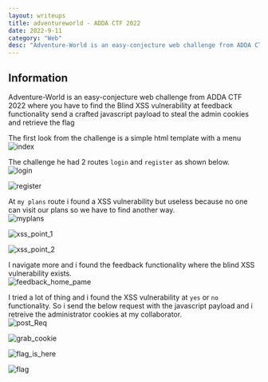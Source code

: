 ```yaml
---
layout: writeups
title: adventureworld - ADDA CTF 2022
date: 2022-9-11
category: "Web"
desc: "Adventure-World is an easy-conjecture web challenge from ADDA CTF 2022 where you have to find the Blind XSS vulnerability at feedback functionality send a crafted javascript payload to steal the admin cookies and retrieve the flag"
---
```


## Information
Adventure-World is an easy-conjecture web challenge from ADDA CTF 2022 where you have to find the Blind XSS vulnerability at feedback functionality send a crafted javascript payload to steal the admin cookies and retrieve the flag


The first look from the challenge is a simple html template with a menu<br>
![index](https://user-images.githubusercontent.com/45040001/192120202-f83a5c41-6497-4bc4-b2db-ff2648f8546c.png)

The challenge he had 2 routes ```login``` and ```register``` as shown below. <br>
![login](https://user-images.githubusercontent.com/45040001/192120204-95e2c90a-7aa6-45af-8000-e0b9275ffae5.png)

![register](https://user-images.githubusercontent.com/45040001/192120212-f14a65ba-b9b8-423c-8838-e09c9eb2da7b.png)

At ```my plans``` route i found a XSS vulnerability but useless because no one can visit our plans so we have to find another way.<br>
![myplans](https://user-images.githubusercontent.com/45040001/192120207-53138d16-b1fe-4c64-885f-fce8fc9dffea.png)

![xss_point_1](https://user-images.githubusercontent.com/45040001/192120214-6b81ac83-ed72-4b36-867c-1f4be7a21d60.png)

![xss_point_2](https://user-images.githubusercontent.com/45040001/192120216-4b070f70-9106-40b9-8c46-d76acf13a40b.png)

I navigate more and i found the feedback functionality where the blind XSS vulnerability exists.<br>
![feedback_home_pame](https://user-images.githubusercontent.com/45040001/192120196-3a486954-5fd0-45f4-8e22-aa733734ec1f.png)


I tried a lot of thing and i found the XSS vulnerability at ```yes``` or ```no``` functionality. So i send the below request with the javascript payload and i retreive the administrator cookies at my collaborator.<br>
![post_Req](https://user-images.githubusercontent.com/45040001/192120210-ea4c777c-1aed-4819-b16b-ee39e2bac36f.png)


![grab_cookie](https://user-images.githubusercontent.com/45040001/192120201-7f4fa4c1-abde-4e45-8377-61f215e8abbc.png)


![flag_is_here](https://user-images.githubusercontent.com/45040001/192120200-81f95c87-4da3-4da6-a546-34fbc623ae76.png)


![flag](https://user-images.githubusercontent.com/45040001/192120199-4c8d3d6d-e9cf-4ff4-b100-3ba92a57cc68.png)
